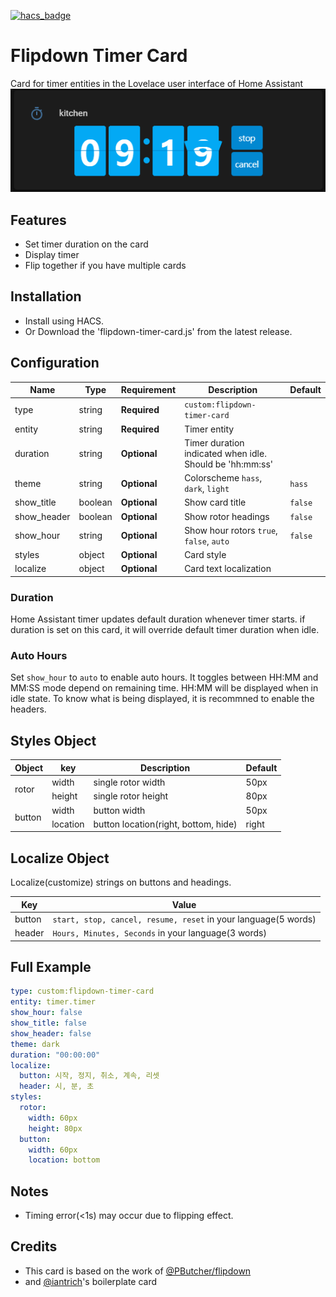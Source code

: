 [![hacs_badge](https://img.shields.io/badge/HACS-Default-41BDF5.svg?style=for-the-badge)](https://github.com/hacs/integration)

# Flipdown Timer Card

Card for timer entities in the Lovelace user interface of Home Assistant
![Default](card.png)

## Features

- Set timer duration on the card
- Display timer
- Flip together if you have multiple cards

## Installation

- Install using HACS.
- Or Download the 'flipdown-timer-card.js' from the latest release.

## Configuration

| Name        | Type    | Requirement  | Description                                              | Default |
| ----------- | ------- | ------------ | -------------------------------------------------------- | ------- |
| type        | string  | **Required** | `custom:flipdown-timer-card`                             |         |
| entity      | string  | **Required** | Timer entity                                             |         |
| duration    | string  | **Optional** | Timer duration indicated when idle. Should be 'hh:mm:ss' |         |
| theme       | string  | **Optional** | Colorscheme `hass`, `dark`, `light`                      | `hass`  |
| show_title  | boolean | **Optional** | Show card title                                          | `false` |
| show_header | boolean | **Optional** | Show rotor headings                                      | `false` |
| show_hour   | string  | **Optional** | Show hour rotors `true`, `false`, `auto`                 | `false` |
| styles      | object  | **Optional** | Card style                                               |         |
| localize    | object  | **Optional** | Card text localization                                   |         |

### **Duration**

Home Assistant timer updates default duration whenever timer starts. if duration is set on this card, it will override default timer duration when idle.

### **Auto Hours**

Set `show_hour` to `auto` to enable auto hours.
It toggles between HH:MM and MM:SS mode depend on remaining time.
HH:MM will be displayed when in idle state. To know what is being displayed, it is recommned to enable the headers.

## Styles Object

<table>
<thead>
<tr>
<th>Object</th>
<th>key</th>
<th>Description</th>
<th>Default</th>
</tr>
</thead>
<tbody>
<tr>
<td rowspan=2>rotor</td>
<td>width</td>
<td>single rotor width</td>
<td>50px</td>
</tr>
<tr>
<td>height</td>
<td>single rotor height</td>
<td>80px</td>
</tr>
<tr>
<td rowspan=2>button</td>
<td>width</td>
<td>button width</td>
<td>50px</td>
</tr>
<tr>
<td>location</td>
<td>button location(right, bottom, hide)</td>
<td>right</td>
</tr>
</tbody>
</table>

## Localize Object

Localize(customize) strings on buttons and headings.

| Key    | Value                                                          |
| ------ | -------------------------------------------------------------- |
| button | `start, stop, cancel, resume, reset` in your language(5 words) |
| header | `Hours, Minutes, Seconds` in your language(3 words)            |

## Full Example

```yaml
type: custom:flipdown-timer-card
entity: timer.timer
show_hour: false
show_title: false
show_header: false
theme: dark
duration: "00:00:00"
localize:
  button: 시작, 정지, 취소, 계속, 리셋
  header: 시, 분, 초
styles:
  rotor:
    width: 60px
    height: 80px
  button:
    width: 60px
    location: bottom
```

## Notes

- Timing error(<1s) may occur due to flipping effect.

## Credits

- This card is based on the work of [@PButcher/flipdown](https://github.com/PButcher/flipdown)
- and [@iantrich](https://github.com/iantrich)'s boilerplate card
